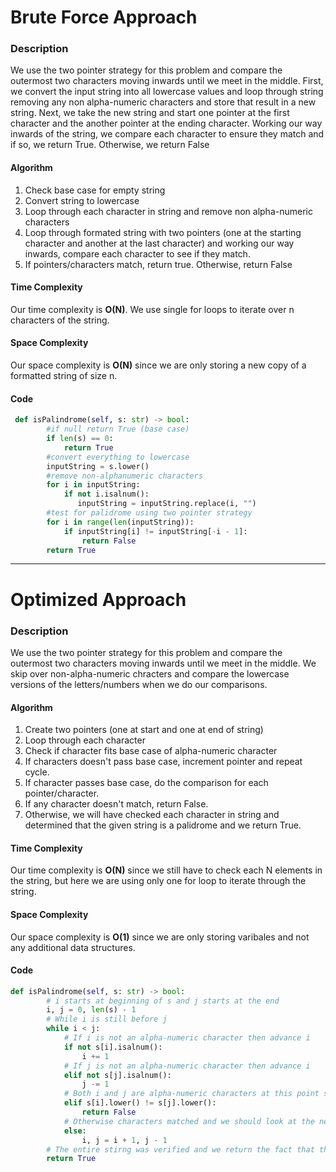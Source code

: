 # Brute Force Approach
### Description
We use the two pointer strategy for this problem and compare the outermost two characters moving inwards until we meet in the middle. First, we convert the input string into all lowercase values and loop through string removing any non alpha-numeric characters and store that result in a new string. Next, we take the new string and start one pointer at the first character and the another pointer at the ending character. Working our way inwards of the string, we compare each character to ensure they match and if so, we return True. Otherwise, we return False

#### Algorithm
1. Check base case for empty string
2. Convert string to lowercase
3. Loop through each character in string and remove non alpha-numeric characters 
4. Loop through formated string with two pointers (one at the starting character and another at the last character) and working our way inwards, compare each character to see if they match.
5. If pointers/characters match, return true. Otherwise, return False

#### Time Complexity
Our time complexity is **O(N)**. We use single for loops to iterate over n characters of the string.

#### Space Complexity
Our space complexity is **O(N)** since we are only storing a new copy of a formatted string of size n.

#### Code
```python
 def isPalindrome(self, s: str) -> bool:
        #if null return True (base case)
        if len(s) == 0:
            return True
        #convert everything to lowercase
        inputString = s.lower()
        #remove non-alphanumeric characters
        for i in inputString:
            if not i.isalnum():
               inputString = inputString.replace(i, "")
        #test for palidrome using two pointer strategy
        for i in range(len(inputString)):
            if inputString[i] != inputString[-i - 1]:
                return False
        return True
```

---

# Optimized Approach
### Description
We use the two pointer strategy for this problem and compare the outermost two characters moving inwards until we meet in the middle. We skip over non-alpha-numeric chracters and compare the lowercase versions of the letters/numbers when we do our comparisons.


#### Algorithm
1. Create two pointers (one at start and one at end of string)
2. Loop through each character
3. Check if character fits base case of alpha-numeric character
4. If characters doesn't pass base case, increment pointer and repeat cycle.
5. If character passes base case, do the comparison for each pointer/character.
6. If any character doesn't match, return False. 
7. Otherwise, we will have checked each character in string and determined that the given string is a palidrome and we return True.

#### Time Complexity
Our time complexity is **O(N)** since we still have to check each N elements in the string, but here we are using only one for loop to iterate through the string.

#### Space Complexity
Our space complexity is **O(1)** since we are only storing varibales and not any additional data structures.

#### Code
```python
def isPalindrome(self, s: str) -> bool:
        # i starts at beginning of s and j starts at the end         
        i, j = 0, len(s) - 1
        # While i is still before j        
        while i < j:
            # If i is not an alpha-numeric character then advance i            
            if not s[i].isalnum():
                i += 1
            # If j is not an alpha-numeric character then advance i
            elif not s[j].isalnum():
                j -= 1
            # Both i and j are alpha-numeric characters at this point so if they do not match return the fact that input was non-palendromic
            elif s[i].lower() != s[j].lower():
                return False
            # Otherwise characters matched and we should look at the next pair of characters
            else:
                i, j = i + 1, j - 1
        # The entire stirng was verified and we return the fact that the input string was palendromic         
        return True
```